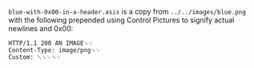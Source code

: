`blue-with-0x00-in-a-header.asis` is a copy from `../../images/blue.png` with the following prepended using Control Pictures to signify actual newlines and 0x00:
```
HTTP/1.1 200 AN IMAGE␍␊
Content-Type: image/png␍␊
Custom: ␀␍␊␍␊
```
